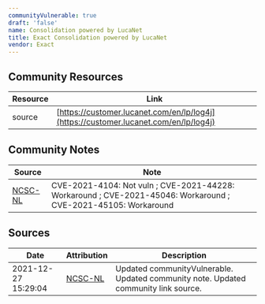 ```yaml
---
communityVulnerable: true
draft: 'false'
name: Consolidation powered by LucaNet
title: Exact Consolidation powered by LucaNet
vendor: Exact
---
```



## Community Resources
| Resource | Link |
| --- | --- |
| source | [https://customer.lucanet.com/en/lp/log4j](https://customer.lucanet.com/en/lp/log4j) |

## Community Notes
| Source | Note |
| --- | --- |
| [NCSC-NL](https://github.com/NCSC-NL/log4shell/blob/main/software/README.md) | CVE-2021-4104: Not vuln ; CVE-2021-44228: Workaround ; CVE-2021-45046: Workaround ; CVE-2021-45105: Workaround </ul> |

## Sources
| Date | Attribution | Description |
| --- | --- | --- |
| 2021-12-27 15:29:04 | [NCSC-NL](https://github.com/NCSC-NL/log4shell/blob/main/software/README.md) | Updated communityVulnerable. Updated community note. Updated community link source.  |
